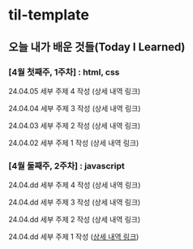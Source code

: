 # til-template

## 오늘 내가 배운 것들(Today I Learned)

### [4월 첫째주, 1주차] : html, css

24.04.05 세부 주제 4 작성 (상세 내역 링크)

24.04.04 세부 주제 3 작성 (상세 내역 링크)

24.04.03 세부 주제 2 작성 (상세 내역 링크)

24.04.02 세부 주제 1 작성 (상세 내역 링크)


### [4월 둘째주, 2주차] : javascript 

24.04.dd 세부 주제 4 작성 (상세 내역 링크)

24.04.dd 세부 주제 3 작성 (상세 내역 링크)

24.04.dd 세부 주제 2 작성 (상세 내역 링크)

24.04.dd 세부 주제 1 작성 ([상세 내역 링크](https://github.com/100-hours-a-week/hazel-til/blob/e83d587703937772562325b8d854d7476a87858d/Jan/yyyy-mm-dd))
